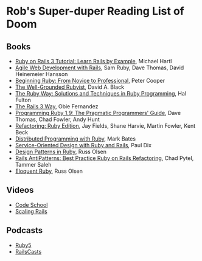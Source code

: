 # Rob's Super-duper Reading List of Doom

## Books
* [Ruby on Rails 3 Tutorial: Learn Rails by
Example](http://www.amazon.co.uk/dp/0321743121), Michael Hartl
* [Agile Web Development with Rails](http://www.amazon.co.uk/dp/1934356549),
Sam Ruby, Dave Thomas, David Heinemeier Hansson
* [Beginning Ruby: From Novice to
Professional](http://www.amazon.co.uk/dp/1430223634), Peter Cooper
* [The Well-Grounded Rubyist](http://www.amazon.co.uk/dp/1933988657), David A.
Black
* [The Ruby Way: Solutions and Techniques in Ruby
Programming](http://www.amazon.co.uk/dp/0672328844), Hal Fulton
* [The Rails 3 Way](http://www.amazon.co.uk/dp/0321601661), Obie Fernandez
* [Programming Ruby 1.9: The Pragmatic Programmers'
Guide](http://www.amazon.co.uk/dp/1934356085), Dave Thomas, Chad Fowler, Andy
Hunt
* [Refactoring: Ruby Edition](http://www.amazon.co.uk/dp/0321603508), Jay
Fields, Shane Harvie, Martin Fowler, Kent Beck
* [Distributed Programming with Ruby](http://www.amazon.co.uk/dp/0321638360),
Mark Bates
* [Service-Oriented Design with Ruby and
Rails](http://www.amazon.co.uk/dp/0321659368), Paul Dix
* [Design Patterns in Ruby](http://www.amazon.co.uk/dp/0321490452), Russ Olsen
* [Rails AntiPatterns: Best Practice Ruby on Rails
Refactoring](http://www.amazon.co.uk/dp/0321604814), Chad Pytel, Tammer Saleh
* [Eloquent Ruby](http://www.amazon.co.uk/dp/0321584104), Russ Olsen

## Videos
* [Code School](http://www.codeschool.com/)
* [Scaling Rails](http://railslab.newrelic.com/scaling-rails)

## Podcasts
* [Ruby5](http://ruby5.envylabs.com/)
* [RailsCasts](http://railscasts.com/)
